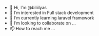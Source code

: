 - 👋 Hi, I’m @biliilyas
- 👀 I’m interested in Full stack development
- 🌱 I’m currently learning laravel framework
- 💞️ I’m looking to collaborate on ...
- 📫 How to reach me ...

<!---
biliilyas/biliilyas is a ✨ special ✨ repository because its `README.md` (this file) appears on your GitHub profile.
You can click the Preview link to take a look at your changes.
--->
